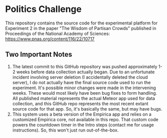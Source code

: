 # Politics Challenge
This repository contains the source code for the experimental platform for Experiment 2 in the paper "The Wisdom of Partisan Crowds" published in Proceedings of the National Academy of Sciences:  https://www.pnas.org/content/116/22/10717

## Two Important Notes
1.  The latest commit to this GitHub repository was pushed approximately 1-2 weeks before data collection actually began. Due to an unfortunate incident involving server deletion (I accidentally deleted the cloud server), I do not actually have the final source code used to run the experiment.  It's possible minor changes were made in the intervening weeks.  These would most likely have been bug fixes to form handling.  All published material represents the actual Meteor app used for data collection, and this GitHub repo represents the most recent extant source code for that app. So, it's basically the same, but may have bugs.
2.  This system uses a beta version of the Empirica app and relies on a customized Empirica core, not available in this repo.  That custom code powers the countdown timer in the Intro steps (contact me for usage instructions).  So, this won't just run out-of-the-box.
